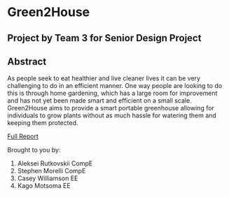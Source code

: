 # Green2House

## Project by Team 3 for Senior Design Project

## Abstract 
As people seek to eat healthier and live cleaner lives it can be very challenging to do in an efficient manner. One way people are looking to do this is through home gardening, which has a large room for improvement and has not yet been made smart and efficient on a small scale. Green2House aims to provide a smart portable greenhouse allowing for individuals to grow plants without as much hassle for watering them and keeping them protected.

[Full Report](https://github.com/rutkovskii/Green2House/files/12296032/FPR.Report.pdf)

Brought to you by:
1. Aleksei Rutkovskii CompE
2. Stephen Morelli CompE
3. Casey Williamson EE
4. Kago Motsoma EE
